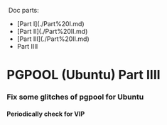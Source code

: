 &nbsp;Doc parts:
<ul>
<li>[Part I](./Part%20I.md)</li>
<li>[Part II](./Part%20II.md)</li>
<li>[Part III](./Part%20II.md)</li>
<li>Part IIII</li>
</ul>


# PGPOOL (Ubuntu) Part IIII

### Fix some glitches of pgpool for Ubuntu

#### Periodically check for VIP


